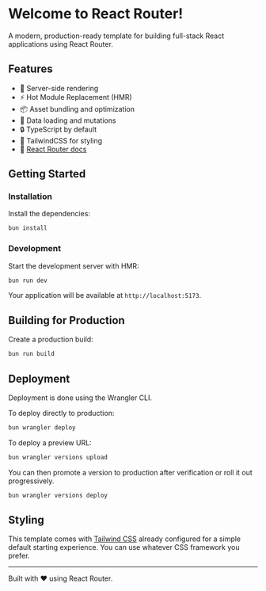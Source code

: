 # Welcome to React Router!

A modern, production-ready template for building full-stack React applications using React Router.

## Features

- 🚀 Server-side rendering
- ⚡️ Hot Module Replacement (HMR)
- 📦 Asset bundling and optimization
- 🔄 Data loading and mutations
- 🔒 TypeScript by default
- 🎉 TailwindCSS for styling
- 📖 [React Router docs](https://reactrouter.com/)

## Getting Started

### Installation

Install the dependencies:

```bash
bun install
```

### Development

Start the development server with HMR:

```bash
bun run dev
```

Your application will be available at `http://localhost:5173`.

## Building for Production

Create a production build:

```bash
bun run build
```

## Deployment

Deployment is done using the Wrangler CLI.

To deploy directly to production:

```sh
bun wrangler deploy
```

To deploy a preview URL:

```sh
bun wrangler versions upload
```

You can then promote a version to production after verification or roll it out progressively.

```sh
bun wrangler versions deploy
```

## Styling

This template comes with [Tailwind CSS](https://tailwindcss.com/) already configured for a simple default starting experience. You can use whatever CSS framework you prefer.

---

Built with ❤️ using React Router.